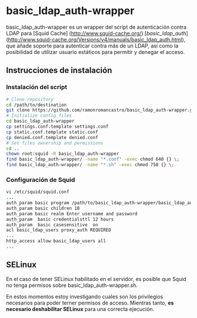 # basic_ldap_auth-wrapper

basic_ldap_auth-wrapper es un wrapper del script de autenticación contra LDAP para [Squid Cache] (http://www.squid-cache.org/) [*basic_ldap_auth*] (http://www.squid-cache.org/Versions/v4/manuals/basic_ldap_auth.html), que añade soporte para autenticar contra más de un LDAP, así como la posibilidad de utilizar usuario estáticos para permitir y denegar el acceso.

## Instrucciones de instalación

### Instalación del script

```bash
# Clone repository
cd /path/to/destination
git clone https://github.com/ramonromancastro/basic_ldap_auth-wrapper.git
# Initialize config files
cd basic_ldap_auth-wrapper
cp settings.conf.template settings.conf
cp static.conf.template static.conf
cp denied.conf.template denied.conf
# Set files ownership and permissions
cd ..
chown root:squid -R basic_ldap_auth-wrapper
find basic_ldap_auth-wrapper/ -name "*.conf" -exec chmod 640 {} \;
find basic_ldap_auth-wrapper/ -name "*.sh" -exec chmod 750 {} \;
```

### Configuración de Squid

```bash
vi /etc/squid/squid.conf
...
auth_param basic program /path/to/basic_ldap_auth-wrapper/basic_ldap_auth-wrapper.sh
auth_param basic children 10
auth_param basic realm Enter username and password
auth_param  basic credentialsttl 12 hours
auth_param  basic casesensitive  on
acl basic_ldap_users proxy_auth REQUIRED
...
http_access allow basic_ldap_users all
...
```

## SELinux

En el caso de tener SELinux habilitado en el servidor, es posible que Squid no tenga permisos sobre basic_ldap_auth-wrapper.sh.

En estos momentos estoy investigando cuales son los privilegios necesarios para poder terner permisos de acceso. Mientras tanto, **es necesario deshabilitar SELinux** para una correcta ejecución.
